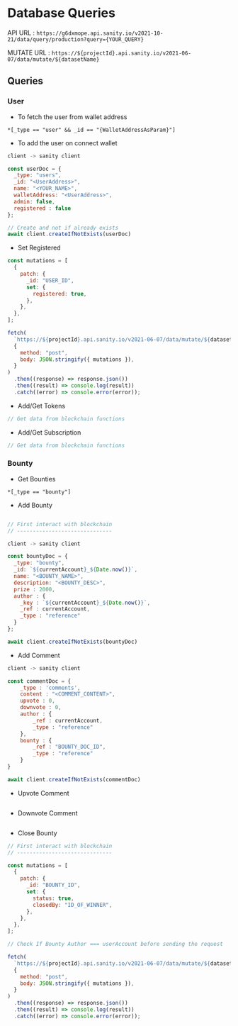 # Database Queries

API URL : `https://g6dxmope.api.sanity.io/v2021-10-21/data/query/production?query={YOUR_QUERY}`

MUTATE URL : `https://${projectId}.api.sanity.io/v2021-06-07/data/mutate/${datasetName}`

## Queries

### User

- To fetch the user from wallet address

```
*[_type == "user" && _id == "{WalletAddressAsParam}"]
```

- To add the user on connect wallet

```js
client -> sanity client

const userDoc = {
  _type: "users",
  _id: "<UserAddress>",
  name: "<YOUR_NAME>",
  walletAddress: "<UserAddress>",
  admin: false,
  registered : false
};

// Create and not if already exists
await client.createIfNotExists(userDoc)
```

- Set Registered

```js
const mutations = [
  {
    patch: {
      _id: "USER_ID",
      set: {
        registered: true,
      },
    },
  },
];

fetch(
  `https://${projectId}.api.sanity.io/v2021-06-07/data/mutate/${datasetName}`,
  {
    method: "post",
    body: JSON.stringify({ mutations }),
  }
)
  .then((response) => response.json())
  .then((result) => console.log(result))
  .catch((error) => console.error(error));
```

- Add/Get Tokens

```js
// Get data from blockchain functions
```

- Add/Get Subscription

```js
// Get data from blockchain functions
```

### Bounty

- Get Bounties

```
*[_type == "bounty"]
```

- Add Bounty

```js

// First interact with blockchain
// ------------------------------

client -> sanity client

const bountyDoc = {
  _type: "bounty",
  _id: `${currentAccount}_${Date.now()}`,
  name: "<BOUNTY_NAME>",
  description: "<BOUNTY_DESC>",
  prize : 2000,
  author : {
    _key : `${currentAccount}_${Date.now()}`,
    _ref : currentAccount,
    _type : "reference"
  }
};

await client.createIfNotExists(bountyDoc)
```

- Add Comment

```js
client -> sanity client

const commentDoc = {
    _type : 'comments',
    content : "<COMMENT_CONTENT>",
    upvote : 0,
    downvote : 0,
    author : {
        _ref : currentAccount,
        _type : "reference"
    },
    bounty : {
        _ref : "BOUNTY_DOC_ID",
        _type : "reference"
    }
}

await client.createIfNotExists(commentDoc)
```

- Upvote Comment

```js

```

- Downvote Comment

```js

```

- Close Bounty

```js
// First interact with blockchain
// ------------------------------

const mutations = [
  {
    patch: {
      _id: "BOUNTY_ID",
      set: {
        status: true,
        closedBy: "ID_OF_WINNER",
      },
    },
  },
];

// Check If Bounty Author === userAccount before sending the request

fetch(
  `https://${projectId}.api.sanity.io/v2021-06-07/data/mutate/${datasetName}`,
  {
    method: "post",
    body: JSON.stringify({ mutations }),
  }
)
  .then((response) => response.json())
  .then((result) => console.log(result))
  .catch((error) => console.error(error));
```
